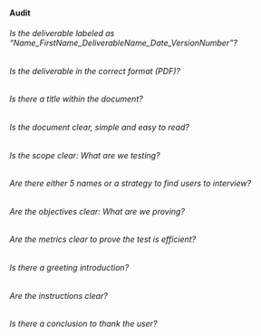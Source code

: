 #### Audit

###### Is the deliverable labeled as “Name_FirstName_DeliverableName_Date_VersionNumber”?
###### Is the deliverable in the correct format (PDF)?
###### Is there a title within the document?
###### Is the document clear, simple and easy to read?
###### Is the scope clear: What are we testing?
###### Are there either 5 names or a strategy to find users to interview?
###### Are the objectives clear: What are we proving?
###### Are the metrics clear to prove the test is efficient?
###### Is there a greeting introduction?
###### Are the instructions clear?
###### Is there a conclusion to thank the user?